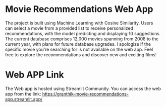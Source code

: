 # Movie Recommendations Web App

The project is built using Machine Learning with
Cosine Similarity. Users can select a movie from a provided list to receive personalized
recommendations, with the model predicting and displaying 10 suggestions. The current
database comprises 12,000 movies spanning from 2008 to the current year, with plans for
future database upgrades.
I apologize if the specific movie you're searching for is not available on the web app. Feel free to explore the recommendations and discover new and exciting films!

# Web APP Link
The Web app is hosted using Streamlit Community.
You can access the web app from the link:
https://granthik-movie-recommendations-app.streamlit.app/
